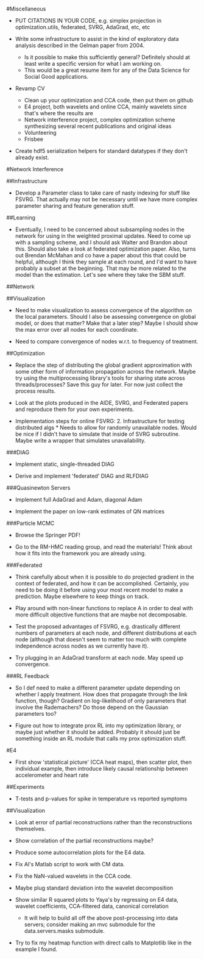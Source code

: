#Miscellaneous
* PUT CITATIONS IN YOUR CODE, e.g. simplex projection in optimization.utils, federated, SVRG, AdaGrad, etc, etc

* Write some infrastructure to assist in the kind of exploratory data analysis described in the Gelman paper from 2004.
    * Is it possible to make this sufficiently general? Definitely should at least write a specific version for what I am working on.
    * This would be a great resume item for any of the Data Science for Social Good applications.

* Revamp CV
    * Clean up your optimization and CCA code, then put them on github
    * E4 project, both wavelets and online CCA, mainly wavelets since that's where the results are
    * Network interference project, complex optimization scheme synthesizing several recent publications and original ideas
    * Volunteering
    * Frisbee

* Create hdf5 serialization helpers for standard datatypes if they don't already exist.

#Network Interference

##Infrastructure
* Develop a Parameter class to take care of nasty indexing for stuff like FSVRG. That actually may not be necessary until we have more complex parameter sharing and feature generation stuff.

##Learning
* Eventually, I need to be concerned about subsampling nodes in the network for using in the weighted proximal updates. Need to come up with a sampling scheme, and I should ask Walter and Brandon about this. Should also take a look at federated optimization paper. Also, turns out Brendan McMahan and co have a paper about this that could be helpful, although I think they sample at each round, and I'd want to have probably a subset at the beginning. That may be more related to the model than the estimation. Let's see where they take the SBM stuff.
    
##Network

##Visualization
* Need to make visualization to assess convergence of the algorithm on the local parameters. Should I also be assessing convergence on global model, or does that matter? Make that a later step? Maybe I should show the max error over all nodes for each coordinate.

* Need to compare convergence of nodes w.r.t. to frequency of treatment.

##Optimization
* Replace the step of distributing the global gradient approximation with some other form of information propagation across the network. Maybe try using the multiprocessing library's tools for sharing state across threads/processes? Save this guy for later. For now just collect the process results.

* Look at the plots produced in the AIDE, SVRG, and Federated papers and reproduce them for your own experiments.

* Implementation steps for online FSVRG:
    2. Infrastructure for testing distributed algs
        * Needs to allow for randomly unavailable nodes. Would be nice if I didn't have to simulate that inside of SVRG subroutine. Maybe write a wrapper that simulates unavailability.

###DIAG
* Implement static, single-threaded DIAG

* Derive and implement 'federated' DIAG and RLFDIAG

###Quasinewton Servers
* Implement full AdaGrad and Adam, diagonal Adam

* Implement the paper on low-rank estimates of QN matrices

###Particle MCMC
* Browse the Springer PDF!

* Go to the RM-HMC reading group, and read the materials! Think about how it fits into the framework you are already using.

###Federated
* Think carefully about when it is possible to do projected gradient in the context of federated, and how it can be accomplished. Certainly, you need to be doing it before using your most recent model to make a prediction. Maybe elsewhere to keep things on track.

* Play around with non-linear functions to replace A in order to deal with more difficult objective functions that are maybe not decomposable.

* Test the proposed advantages of FSVRG, e.g. drastically different numbers of parameters at each node, and different distributions at each node (although that doesn't seem to matter too much with complete independence across nodes as we currently have it).

* Try plugging in an AdaGrad transform at each node. May speed up convergence.

###RL Feedback
* So I def need to make a different parameter update depending on whether I apply treatment. How does that propagate through the link function, though? Gradient on log-likelihood of only parameters that involve the Rademachers? Do those depend on the Gaussian parameters too?

* Figure out how to integrate prox RL into my optimization library, or maybe just whether it should be added. Probably it should just be something inside an RL module that calls my prox optimization stuff.

#E4
* First show 'statistical picture' (CCA heat maps), then scatter plot, then individual example, then introduce likely causal relationship between accelerometer and heart rate

##Experiments
* T-tests and p-values for spike in temperature vs reported symptoms

##Visualization
* Look at error of partial reconstructions rather than the reconstructions themselves.

* Show correlation of the partial reconstructions maybe?

* Produce some autocorrelation plots for the E4 data.

* Fix Al's Matlab script to work with CM data.

* Fix the NaN-valued wavelets in the CCA code.

* Maybe plug standard deviation into the wavelet decomposition

* Show similar R squared plots to Yaya's by regressing on E4 data, wavelet coefficients, CCA-filtered data, canonical correlation
    * It will help to build all off the above post-processing into data servers; consider making an mvc submodule for the data.servers.masks submodule.

* Try to fix my heatmap function with direct calls to Matplotlib like in the example I found.
